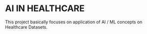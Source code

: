 # AI IN HEALTHCARE

This project basically focuses on application of AI /  ML concepts on Healthcare Datasets.
